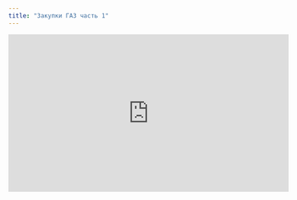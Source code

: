 ```yaml
---
title: "Закупки ГАЗ часть 1"
---
```


<iframe width="560" height="315" src="https://www.youtube.com/embed/FsrgKXS5oRA" title="YouTube video player" frameborder="0" allow="accelerometer; autoplay; clipboard-write; encrypted-media; gyroscope; picture-in-picture; web-share" allowfullscreen></iframe>